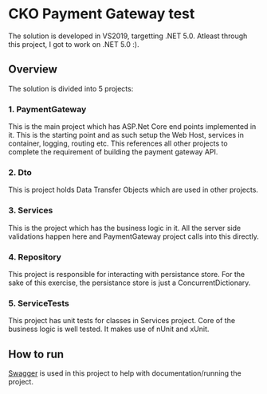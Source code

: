 # CKO Payment Gateway test

The solution is developed in VS2019, targetting .NET 5.0. Atleast through this project, I got to work on .NET 5.0 :).

## Overview
The solution is divided into 5 projects:
### 1. PaymentGateway
This is the main project which has ASP.Net Core end points implemented in it. This is the starting point and as such setup the Web Host, services in container, logging, routing etc.
This references all other projects to complete the requirement of building the payment gateway API.
### 2. Dto
This is project holds Data Transfer Objects which are used in other projects.
### 3. Services
This is the project which has the business logic in it. All the server side validations happen here and PaymentGateway project calls into this directly.
### 4. Repository
This project is responsible for interacting with persistance store. For the sake of this exercise, the persistance store is just a ConcurrentDictionary.
### 5. ServiceTests
This project has unit tests for classes in Services project. Core of the business logic is well tested. It makes use of nUnit and xUnit.

## How to run
[Swagger](https://docs.microsoft.com/en-us/aspnet/core/tutorials/web-api-help-pages-using-swagger?view=aspnetcore-5.0) is used in this project to help with documentation/running the project.
